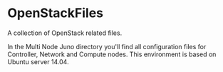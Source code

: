 # OpenStackFiles

A collection of OpenStack related files.

In the Multi Node Juno directory you'll find all configuration files for Controller, Network and Compute nodes. This environment is based on Ubuntu server 14.04.  
